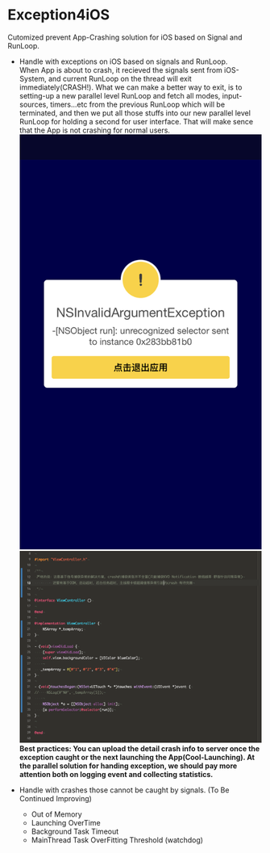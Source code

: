 # Exception4iOS
Cutomized prevent App-Crashing solution for iOS based on Signal and RunLoop.

* Handle with exceptions on iOS based on signals and RunLoop.  
  When App is about to crash, it recieved the signals sent from iOS-System, and current RunLoop on the thread will exit immediately(CRASH!). What we can make a better way to exit, is to setting-up a new parallel level RunLoop and fetch all modes, input-sources, timers...etc from the previous RunLoop which will be terminated, and then we put all those stuffs into our new parallel level RunLoop for holding a second for user interface. That will make sence that the App is not crashing for normal users.   
  ![](./Images/AlertView4Crash.PNG)  
  ![](./Images/MakeACrashManully.png)  
  <b>Best practices: You can upload the detail crash info to server once the exception caught or the next launching the App(Cool-Launching). At the parallel solution for handing exception, we should pay more attention both on logging event and collecting statistics.</b>  
  
  

* Handle with crashes those cannot be caught by signals. (To Be Continued Improving)  
  + Out of Memory  
  + Launching OverTime  
  + Background Task Timeout  
  + MainThread Task OverFitting Threshold (watchdog)
